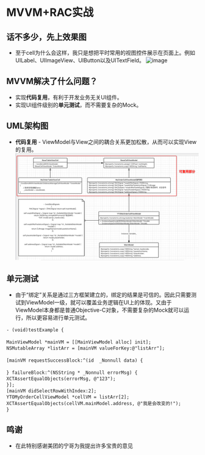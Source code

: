 # MVVM+RAC实战
## 话不多少，先上效果图
* 至于cell为什么会这样，我只是想把平时常用的视图控件展示在页面上。例如UILabel、UIImageView、UIButton以及UITextField。
![image](https://github.com/iOS-fei/MVVMDemo/blob/master/img-folder/小张-2019-01-01-10.53.55.gif)
## MVVM解决了什么问题？
* 实现**代码复用**，有利于开发业务无关UI组件。
* 实现UI组件级别的**单元测试**，而不需要复杂的Mock。
## UML架构图
* **代码复用** - ViewModel与View之间的耦合关系更加松散，从而可以实现View的复用。
![Image text](https://github.com/iOS-fei/MVVMDemo/blob/master/img-folder/Snip20190118_2.png)
## 单元测试
* 由于“绑定”关系是通过三方框架建立的，绑定的结果是可信的。因此只需要测试到ViewModel一级，就可以覆盖业务逻辑在UI上的体现。又由于ViewModel本身都是普通Objective-C对象，不需要复杂的Mock就可以运行，所以更容易进行单元测试。
```
- (void)testExample {

MainViewModel *mainVM = [[MainViewModel alloc] init];
NSMutableArray *listArr = [mainVM valueForKey:@"listArr"];

[mainVM requestSuccessBlock:^(id  _Nonnull data) {

} failureBlock:^(NSString * _Nonnull errorMsg) {
XCTAssertEqualObjects(errorMsg, @"123");
}];
[mainVM didSelectRowWithIndex:2];
YTOMyOrderCellViewModel *cellVM = listArr[2];
XCTAssertEqualObjects(cellVM.mainModel.address, @"我是会改变的!");
}
```
## 鸣谢
* 在此特别感谢美团的宁哥为我提出许多宝贵的意见
